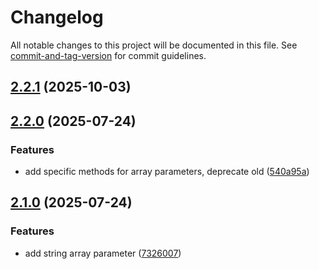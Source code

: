 # Changelog

All notable changes to this project will be documented in this file. See [commit-and-tag-version](https://github.com/absolute-version/commit-and-tag-version) for commit guidelines.

## [2.2.1](https://github.com/aipng/query-object-mapper/compare/v2.2.0...v2.2.1) (2025-10-03)

## [2.2.0](https://github.com/aipng/query-object-mapper/compare/v2.1.0...v2.2.0) (2025-07-24)


### Features

* add specific methods for array parameters, deprecate old ([540a95a](https://github.com/aipng/query-object-mapper/commit/540a95aec70d1329d4f708815a0a0d8ddfb6d8a8))

## [2.1.0](https://github.com/aipng/query-object-mapper/compare/v2.0.1...v2.1.0) (2025-07-24)


### Features

* add string array parameter ([7326007](https://github.com/aipng/query-object-mapper/commit/732600755bfa18e2550e2b0963ddf842ef9ef717))
